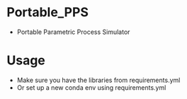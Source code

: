 # Portable_PPS
- Portable Parametric Process Simulator

# Usage

- Make sure you have the libraries from requirements.yml
- Or set up a new conda env using requirements.yml
